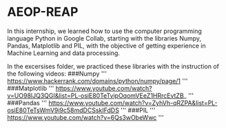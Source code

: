 # AEOP-REAP

In this internship, we learned how to use the computer programming language Python in Google Collab, starting with the libraries Numpy, Pandas, Matplotlib and PIL, with the objective of getting experience in Machine Learning and data processing.

In the excersises folder, we practiced these libraries with the instruction of the following videos:
###Numpy
'''
https://www.hackerrank.com/domains/python/numpy/page/1
'''
###Matplotlib
'''
https://www.youtube.com/watch?v=UO98lJQ3QGI&list=PL-osiE80TeTvipOqomVEeZ1HRrcEvtZB_
'''
###Pandas
'''
https://www.youtube.com/watch?v=ZyhVh-qRZPA&list=PL-osiE80TeTsWmV9i9c58mdDCSskIFdDS
'''
###PIL
'''
https://www.youtube.com/watch?v=6Qs3wObeWwc
'''
